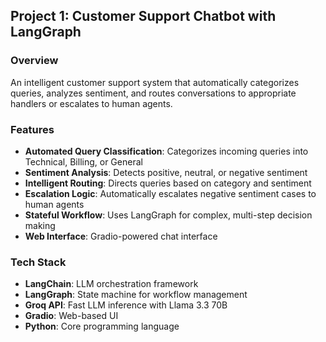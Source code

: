 ## Project 1: Customer Support Chatbot with LangGraph

### Overview
An intelligent customer support system that automatically categorizes queries, analyzes sentiment, and routes conversations to appropriate handlers or escalates to human agents.

### Features
- **Automated Query Classification**: Categorizes incoming queries into Technical, Billing, or General
- **Sentiment Analysis**: Detects positive, neutral, or negative sentiment
- **Intelligent Routing**: Directs queries based on category and sentiment
- **Escalation Logic**: Automatically escalates negative sentiment cases to human agents
- **Stateful Workflow**: Uses LangGraph for complex, multi-step decision making
- **Web Interface**: Gradio-powered chat interface

### Tech Stack
- **LangChain**: LLM orchestration framework
- **LangGraph**: State machine for workflow management
- **Groq API**: Fast LLM inference with Llama 3.3 70B
- **Gradio**: Web-based UI
- **Python**: Core programming language



